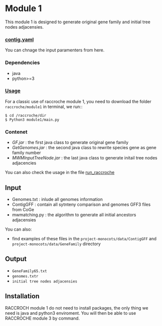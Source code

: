 # Module 1
This module 1 is designed to generate original gene family and initial tree nodes adjacensies.
### [contig.yaml](./contig.yaml)
You can chnage the input paramenters from here.
### Dependencies
 - java
 - python>=3
### [Usage](./run_raccroche)
For a classic use of raccroche module 1, you need to download the folder `raccroche/module1`
in terminal, we run::
```
$ cd /raccroche/dir
$ Python3 module1/main.py
```
### Contenet
 - *GF.jar* : the first java class to generate original gene family
 - *GetGenomes.jar* : the second java class to rewrite species gene as gene family number
 - *MWMInputTreeNode.jar* : the last java class to generate initail tree nodes adjacencies

You can also check the usage in the file [run_raccroche](./raccroche/run_raccroche)
## Input
  - Genomes.txt : inlude all genomes information
  - ContigGFF : contain all sytnteny comparison and genomes GFF3 files from CoGe
  - mwmatching.py : the algorithm to generate all initial ancestors adjacensies

You can also:
  - find examples of these files in the `project-monocots/data/ContigGFF` and  `project-monocots/data/GeneFamily` directory
## Output
* ``GeneFamily65.txt``
* ``genomes.txtr``
* ``initial tree nodes adjacensies``

## Installation
RACCROCH module 1 do not need to install packages, the only thing we need is java and python3  enviroment.
You will then be able to use RACCROCHE module 3 by command.


